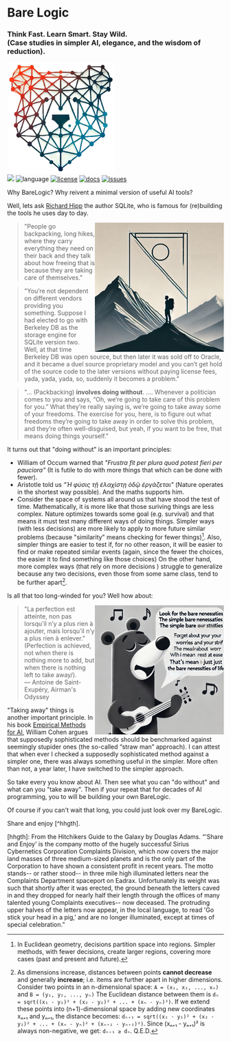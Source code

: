 <h1> Bare Logic </h1>
<h3>Think Fast. Learn Smart. Stay Wild. <br>(Case studies in simpler AI,  elegance, and the wisdom of reduction).</h3>
<p>
<img src="/docs/img/barelogic.png"  width="250">
<br>
<a href="http://github.com/timm/barelogic"><img src="https://img.shields.io/badge/GitHub-src-yellow?logo=github&style=flat-square"></a> 
<img alt="language" src="https://img.shields.io/badge/language-python-blue.svg?logo=python&logoColor=white&style=flat-square"> 
<a href="https://github.com/timm/barelogic/blob/main/LICENSE.md"><img alt="license" src="https://img.shields.io/badge/license-MIT-brightgreen?logo=open-source-initiative&logoColor=white&style=flat-square"></a>
<a href="https://github.com/timm/barelogic/blob/main/README.md"><img alt="docs" src="https://img.shields.io/badge/docs-available-orange?logo=readthedocs&logoColor=white&style=flat-square"></a>
<a href="http://github.com/timm/barelogic/issues"><img alt="issues" src="https://img.shields.io/badge/issues-track-red?logo=github&style=flat-square"></a>
</p>


Why BareLogic? Why reivent a minimal version of useful AI tools?

Well, lets ask 
[Richard Hipp](https://corecursive.com/066-sqlite-with-richard-hipp/)
the author SQLite, 
who is famous for (re)building the tools he  uses day to day.

<img src="/docs/img/backpack.png" align=right width=300> 

 >  "People go backpacking,
 long hikes, where they carry
 everything they need on their back and they talk about how freeing
 that is because they are taking care of themselves."


> "You’re not dependent on different vendors providing you something. Suppose I had elected to go with Berkeley DB as the storage engine for SQLite version two.
Well, at that time Berkeley DB was open source, but then later it was sold off to Oracle, and it became a duel source proprietary model and you can’t get hold of the source code to the later versions without paying license fees, yada, yada, yada, so, suddenly it becomes a problem."



>  "... (Packbacking)  **involves doing without**. ....
Whenever a politician comes to you and says, “Oh, we’re
going to take care of this problem for you.” What they’re really
saying is, we’re going to take away some of your freedoms. The
exercise for you, here, is to figure out what freedoms they’re going
to take away in order to solve this problem, and they’re often
well-disguised, but yeah, if you want to be free, that means doing
things yourself."

It turns out that "doing without" is an important principles:

- William of Occum warned that
 _"Frustra fit per plura quod potest fieri per pauciora"_  (It is futile to do with more things that which can be done with fewer).
- Aristotle told us _"Ἡ φύσις τῇ ἐλαχίστῃ ὁδῷ ἐργάζεται"_ (Nature operates in the shortest way possible). And the maths supports him.
- Consider the space of systems all around us that have stood the test of time.
  Mathematically, it is more like that those suriving things are less complex.
  Nature optimizes towards some goal (e.g.  survival) and that means 
  it must test  many different ways of doing things. 
  Simpler ways (with less decisions) are more likely to 
      apply to more future similar problems
      (because "similarity" means checking for fewer things)[^apply].
  Also, simpler things are easier to test if, for no other reason,
      it will be easier to find or make repeated similar events (again, since the fewer the
      choices, the easier it to find something like those choices)
  On the other hand, more complex ways (that rely on more decisions ) struggle to
  generalize because any two decisions, even those from some same class, tend to be further  apart[^dist].

[^apply]: In Euclidean geometry, decisions partition space into
regions. Simpler methods, with fewer decisions, create larger
regions, covering more cases (past and present and future). 

[^dist]: As dimensions increase, distances between points **cannot decrease** and generally **increase**;
i.e. items are further apart in higher dimensions. 
Consider two points in an n-dimensional space:
     `A = (x₁, x₂, ..., xₙ)` and  `B = (y₁, y₂, ..., yₙ)`
The Euclidean distance between them is
`dₙ = sqrt((x₁ - y₁)² + (x₂ - y₂)² + ... + (xₙ - yₙ)²)`.
If we extend these points into (n+1)-dimensional space by adding new coordinates xₙ₊₁ and yₙ₊₁, the distance becomes:
`dₙ₊₁ = sqrt((x₁ - y₁)² + (x₂ - y₂)² + ... + (xₙ - yₙ)² + (xₙ₊₁ - yₙ₊₁)²)`.
Since (xₙ₊₁ - yₙ₊₁)² is always non-negative, we get:
`dₙ₊₁ ≥ dₙ`.  Q.E.D.



Is all that too long-winded for you? Well how about:

<img src="/docs/img/song.png" align=right width=300> 

> "La perfection est atteinte, non pas lorsqu’il n’y a plus rien à ajouter, mais lorsqu’il n’y a plus rien à enlever."
(Perfection is achieved, not when there is nothing more to add, but when there is nothing left to take away/). <br>
― Antoine de Saint-Exupéry, Airman's Odyssey


"Taking away" things is another important
principle. In his book [Empirical Methods for AI](https://www.eecs.harvard.edu/cs286r/courses/spring08/reading6/CohenTutorial.pdf), 
William Cohen argues that
supposedly sophisticated methods should be benchmarked
against seemingly stupider ones (the so-called “straw man”
approach). I can attest that when ever I checked a supposedly sophisticated method against
a simpler one, there was always something useful in the
simpler. More often than not, a year later, I have
switched to the simpler approach.

So take every you know about AI. Then see what you can "do without"
and what can you "take away".
Then if your repeat that for decades of AI programming,
 you to will be building  your  own BareLogic.

Of course if you can't wait that long, you could just look over my BareLogic. 

Share and enjoy [^hhgth].


[hhgth]: From the Hitchikers Guide to the Galaxy by Douglas Adams. “'Share and Enjoy' is the company motto of the hugely successful Sirius Cybernetics Corporation Complaints Division, which now covers the major land masses of three medium-sized planets and is the only part of the Corporation to have shown a consistent profit in recent years. The motto stands-- or rather stood-- in three mile high illuminated letters near the Complaints Department spaceport on Eadrax. Unfortunately its weight was such that shortly after it was erected, the ground beneath the letters caved in and they dropped for nearly half their length through the offices of many talented young Complaints executives-- now deceased. The protruding upper halves of the letters now appear, in the local language, to read 'Go stick your head in a pig,' and are no longer illuminated, except at times of special celebration.”

